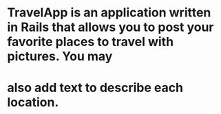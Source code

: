 # TravelApp is an application written in Rails that allows you to post your favorite places to travel with pictures. You may
# also add text to describe each location.
